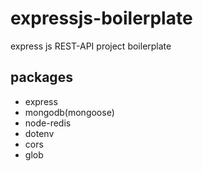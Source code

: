 # expressjs-boilerplate

express js REST-API project boilerplate

## packages

- express
- mongodb(mongoose)
- node-redis
- dotenv
- cors
- glob